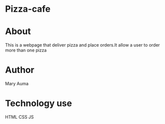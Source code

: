 # Pizza-cafe
# About
This is a webpage that deliver pizza and place orders.It allow a user to order more than one pizza
# Author
Mary Auma
# Technology use 
HTML
CSS
JS
